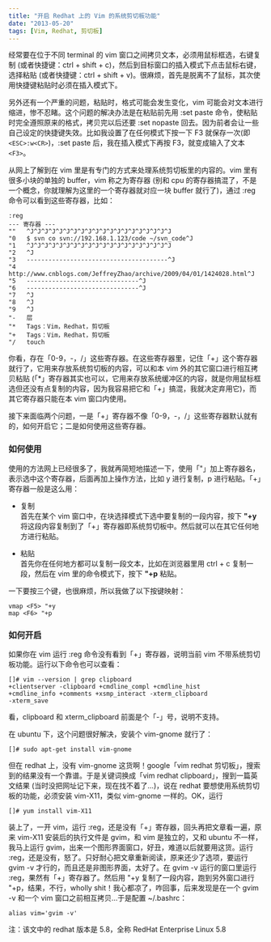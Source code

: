 ```yaml
---
title: "开启 Redhat 上的 Vim 的系统剪切板功能"
date: "2013-05-20"
tags: [Vim, Redhat, 剪切板]
---
```


经常要在位于不同 terminal 的 vim 窗口之间拷贝文本，必须用鼠标框选，右键复制 (或者快捷键：ctrl + shift + c)，然后到目标窗口的插入模式下点击鼠标右键，选择粘贴 (或者快捷键：ctrl + shift + v)。很麻烦，首先是脱离不了鼠标，其次使用快捷键粘贴时必须在插入模式下。

另外还有一个严重的问题，粘贴时，格式可能会发生变化，vim 可能会对文本进行缩进，惨不忍睹。这个问题的解决办法是在粘贴前先用 :set paste 命令，使粘贴时完全遵照原来的格式，拷贝完以后还要 :set nopaste 回去。因为前者会让一些自己设定的快捷键失效。比如我设置了在任何模式下按一下 F3 就保存一次(即 `<ESC>:w<CR>`)，:set paste 后，我在插入模式下再按 F3，就变成输入了文本 `<F3>`。

从网上了解到在 vim 里是有专门的方式来处理系统剪切板里的内容的。vim 里有很多小块的单独的 buffer，vim 称之为寄存器 (别和 cpu 的寄存器搞混了，不是一个概念，你就理解为这里的一个寄存器就对应一块 buffer 就行了)，通过 :reg 命令可以看到这些寄存器，比如：

    :reg
    --- 寄存器 ---
    ""   ^J^J^J^J^J^J^J^J^J^J^J^J^J^J^J^J^J^J^J^J
    "0   $ svn co svn://192.168.1.123/code ~/svn_code^J
    "1   ^J^J^J^J^J^J^J^J^J^J^J^J^J^J^J^J^J^J^J^J
    "2   ^J
    "3   ---------------------------------------^J
    "4   http://www.cnblogs.com/JeffreyZhao/archive/2009/04/01/1424028.html^J
    "5   -------------------------------^J
    "6   -------------------------------^J
    "7   ^J
    "8   ^J
    "9   ^J
    "-   层
    "*   Tags：Vim，Redhat，剪切板
    "+   Tags：Vim，Redhat，剪切板
    "/   touch

你看，存在「0-9，-，/」这些寄存器。在这些寄存器里，记住「+」这个寄存器就行了，它用来存放系统剪切板的内容，可以和本 vim 外的其它窗口进行相互拷贝粘贴 (「*」寄存器其实也可以，它用来存放系统缓冲区的内容，就是你用鼠标框选但还没有点复制的内容，因为我容易把它和「+」搞混，我就决定弃用它)，而其它寄存器只能在本 vim 窗口内使用。

接下来面临两个问题，一是「+」寄存器不像「0-9，-，/」这些寄存器默认就有的，如何开启它；二是如何使用这些寄存器。

### 如何使用
使用的方法网上已经很多了，我就再简短地描述一下，使用「"」加上寄存器名，表示选中这个寄存器，后面再加上操作方法，比如 y 进行复制，p 进行粘贴。「+」寄存器一般是这么用：

* 复制  
首先在某个 vim 窗口中，在块选择模式下选中要复制的一段内容，按下 __"+y__ 将这段内容复制到了「+」寄存器即系统剪切板中。然后就可以在其它任何地方进行粘贴。

* 粘贴  
首先你在任何地方都可以复制一段文本，比如在浏览器里用 ctrl + c 复制一段，然后在 vim 里的命令模式下，按下 __"+p__ 粘贴。

一下要按三个键，也很麻烦，所以我做了以下按键映射：

    vmap <F5> "+y
    map <F6> "+p

### 如何开启
如果你在 vim 运行 :reg 命令没有看到「+」寄存器，说明当前 vim 不带系统剪切板功能。运行以下命令也可以查看：
  
    []# vim --version | grep clipboard
    +clientserver -clipboard +cmdline_compl +cmdline_hist 
    +cmdline_info +comments +xsmp_interact -xterm_clipboard 
    -xterm_save

看，clipboard 和 xterm_clipboard 前面是个「-」号，说明不支持。

在 ubuntu 下，这个问题很好解决，安装个 vim-gnome 就行了：

    []# sudo apt-get install vim-gnome

但在 redhat 上，没有 vim-gnome 这货啊！google「vim redhat 剪切板」，搜索到的结果没有一个靠谱。于是关键词换成「vim redhat clipboard」，搜到一篇英文结果 (当时没把网址记下来，现在找不着了...)，说在 redhat 要想使用系统剪切板的功能，必须安装 vim-X11，类似 vim-gnome 一样的。OK，运行 

    []# yum install vim-X11

装上了，一开 vim，运行 :reg，还是没有「+」寄存器，回头再把文章看一遍，原来 vim-X11 安装后的执行文件是 gvim，和 vim 是独立的，又和 ubuntu 不一样，我马上运行 gvim，出来一个图形界面窗口，好丑，难道以后就要用这货。运行 :reg，还是没有，怒了。只好耐心把文章重新阅读，原来还少了选项，要运行 gvim -v 才行的，而且还是非图形界面，太好了。在 gvim -v 运行的窗口里运行 :reg，果然有「+」寄存器了。然后用 "+y 复制了一段内容，跑到另外窗口进行 "+p，结果，不行，wholly shit！我心都凉了，咋回事，后来发现是在一个 gvim -v 和一个 vim 窗口之前相互拷贝...于是配置 ~/.bashrc：

    alias vim='gvim -v'

注：该文中的 redhat 版本是 5.8，全称 RedHat Enterprise Linux 5.8
